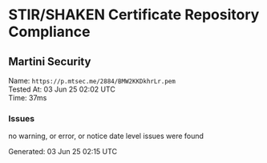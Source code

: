 # STIR/SHAKEN Certificate Repository Compliance

## Martini Security

Name: `https://p.mtsec.me/2884/BMW2KKDkhrLr.pem`\
Tested At: 03 Jun 25 02:02 UTC\
Time: 37ms

### Issues

no warning, or error, or notice date level issues were found

Generated: 03 Jun 25 02:15 UTC